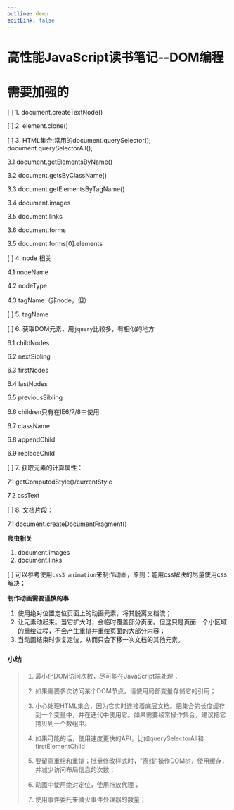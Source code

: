 ```yaml
---
outline: deep
editLink: false
---
```


# 高性能JavaScript读书笔记--DOM编程

# 需要加强的

\[ \] 1. document.createTextNode()

\[ \] 2. element.clone()

\[ \] 3. HTML集合:常用的document.querySelector();
document.querySelectorAll();

3.1 document.getElementsByName()

3.2 document.getsByClassName()

3.3 document.getElementsByTagName()

3.4 document.images

3.5 document.links

3.6 document.forms

3.5 document.forms\[0\].elements

\[ \] 4. node 相关

4.1 nodeName

4.2 nodeType

4.3 tagName（非node，但）

\[ \] 5. tagName

\[ \] 6. 获取DOM元素，用`jquery`比较多，有相似的地方

6.1 childNodes

6.2 nextSibling

6.3 firstNodes

6.4 lastNodes

6.5 previousSibling

6.6 children只有在IE6/7/8中使用

6.7 className

6.8 appendChild

6.9 replaceChild

\[ \] 7. 获取元素的计算属性：

7.1 getComputedStyle()/currentStyle

7.2 cssText

\[ \] 8. 文档片段：

7.1 document.createDocumentFragment()

**爬虫相关**

1.  document.images
2.  document.links

\[ \]
可以参考使用`css3 animation`来制作动画，原则：能用css解决的尽量使用css解决；

**制作动画需要谨慎的事**

1.  使用绝对位置定位页面上的动画元素，将其脱离文档流；
2.  让元素动起来。当它扩大时，会临时覆盖部分页面。但这只是页面一个小区域的重绘过程，不会产生重排并重绘页面的大部分内容；
3.  当动画结束时恢复定位，从而只会下移一次文档的其他元素。

### 小结

> 1.  最小化DOM访问次数，尽可能在JavaScript端处理；
>
> 2.  如果需要多次访问某个DOM节点，请使用局部变量存储它的引用；
>
> 3.  小心处理HTML集合，因为它实时连接着底层文档。把集合的长度缓存到一个变量中，并在迭代中使用它。如果需要经常操作集合，建议把它拷贝到一个数组中。
>
> 4.  如果可能的话，使用速度更快的API，比如querySelectorAll和firstElementChild
>
> 5.  要留意重绘和重排；批量修改样式时，"离线"操作DOM树，使用缓存，并减少访问布局信息的次数；
>
> 6.  动画中使用绝对定位，使用拖放代理；
>
> 7.  使用事件委托来减少事件处理器的数量；
